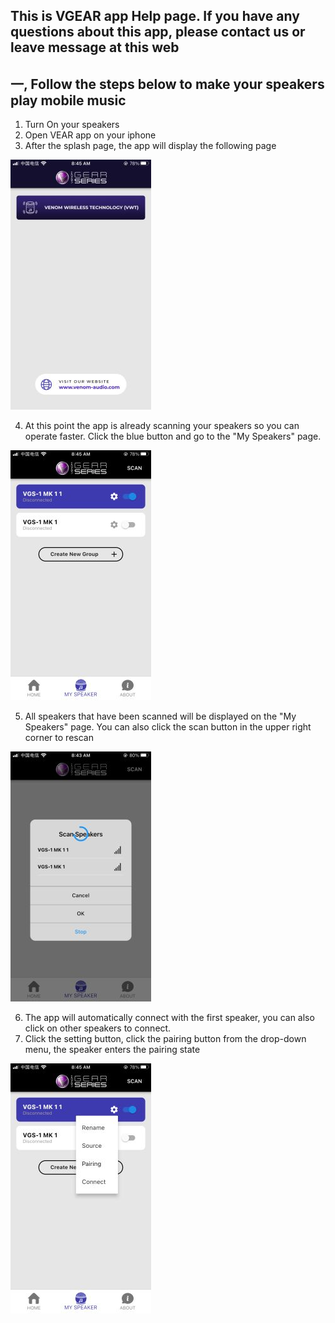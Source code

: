 ## This is VGEAR app Help page. If you have any questions about this app, please contact us or leave message at this web ##

## 一, Follow the steps below to make your speakers play mobile music ##
  1. Turn On your speakers
  2. Open VEAR app on your iphone
  3. After the splash page, the app will display the following page
  
  ![home image](https://github.com/niteapps/vgear/blob/main/image12002.jpg)
  
  4. At this point the app is already scanning your speakers so you can operate faster.  Click the blue button and go to the "My Speakers" page.

  ![home image](https://github.com/niteapps/vgear/blob/main/image12003.jpg)
  
  5. All speakers that have been scanned will be displayed on the "My Speakers" page. You can also click the scan button in the upper right corner to rescan
  
  ![home image](https://github.com/niteapps/vgear/blob/main/image12001.jpg)
  
  6. The app will automatically connect with the first speaker, you can also click on other speakers to connect.
  7. Click the setting button, click the pairing button from the drop-down menu, the speaker enters the pairing state
  
  ![home image](https://github.com/niteapps/vgear/blob/main/image12004.jpg)







